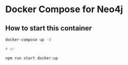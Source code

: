 # Docker Compose for Neo4j

## How to start this container

```bash
docker-compose up -d

# or

npm run start docker:up
```
